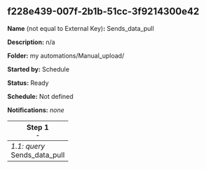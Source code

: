 ## f228e439-007f-2b1b-51cc-3f9214300e42

**Name** (not equal to External Key)**:** Sends_data_pull

**Description:** n/a

**Folder:** my automations/Manual_upload/

**Started by:** Schedule

**Status:** Ready

**Schedule:** Not defined

**Notifications:** _none_


| Step 1<br>_<small>-</small>_ |
| --- |
| _1.1: query_<br>Sends_data_pull |
